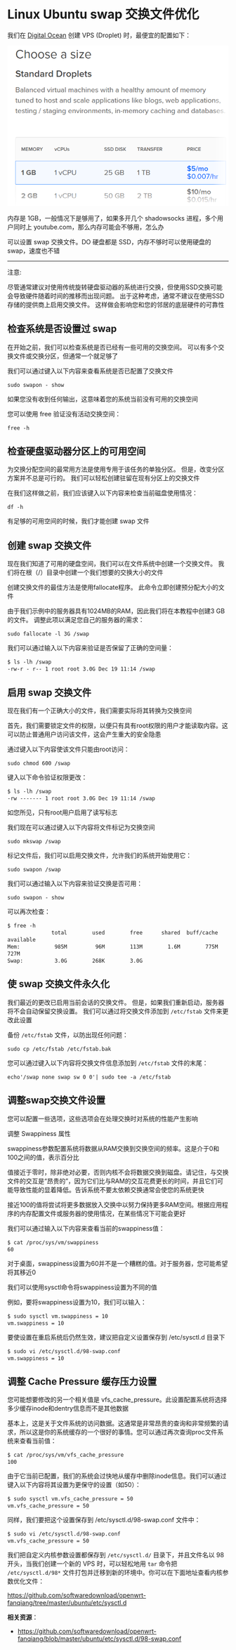 Linux Ubuntu swap 交换文件优化
===================

我们在 [Digital Ocean](https://m.do.co/c/89497bd485e0) 创建 VPS (Droplet) 时，最便宜的配置如下：

![Digital Ocean VPS 选择系统配置](images/3.9.choose-a-size.png)

内存是 1GB，一般情况下是够用了，如果多开几个 shadowsocks 进程，多个用户同时上 youtube.com，那么内存可能会不够用，怎么办

可以设置 swap 交换文件。DO 硬盘都是 SSD，内存不够时可以使用硬盘的swap，速度也不错

---

注意:

尽管通常建议对使用传统旋转硬盘驱动器的系统进行交换，但使用SSD交换可能会导致硬件随着时间的推移而出现问题。 出于这种考虑，通常不建议在使用SSD存储的提供商上启用交换文件。 这样做会影响您和您的邻居的底层硬件的可靠性

检查系统是否设置过 swap
-----------

在开始之前，我们可以检查系统是否已经有一些可用的交换空间。 可以有多个交换文件或交换分区，但通常一个就足够了

我们可以通过键入以下内容来查看系统是否已配置了交换文件

    sudo swapon - show

如果您没有收到任何输出，这意味着您的系统当前没有可用的交换空间

您可以使用 free 验证没有活动交换空间：

    free -h

检查硬盘驱动器分区上的可用空间
--------------

为交换分配空间的最常用方法是使用专用于该任务的单独分区。 但是，改变分区方案并不总是可行的。 我们可以轻松创建驻留在现有分区上的交换文件

在我们这样做之前，我们应该键入以下内容来检查当前磁盘使用情况：

    df -h

有足够的可用空间的时候，我们才能创建 swap 文件

创建 swap 交换文件
----------

现在我们知道了可用的硬盘空间，我们可以在文件系统中创建一个交换文件。 我们将在根（/）目录中创建一个我们想要的交换大小的文件

创建交换文件的最佳方法是使用fallocate程序。 此命令立即创建预分配大小的文件

由于我们示例中的服务器具有1024MB的RAM，因此我们将在本教程中创建3 GB的文件。 调整此项以满足您自己的服务器的需求：

    sudo fallocate -l 3G /swap

我们可以通过输入以下内容来验证是否保留了正确的空间量：

    $ ls -lh /swap
    -rw-r - r-- 1 root root 3.0G Dec 19 11:14 /swap

启用 swap 交换文件
---------

现在我们有一个正确大小的文件，我们需要实际将其转换为交换空间

首先，我们需要锁定文件的权限，以便只有具有root权限的用户才能读取内容。这可以防止普通用户访问该文件，这会产生重大的安全隐患

通过键入以下内容使该文件只能由root访问：

    sudo chmod 600 /swap

键入以下命令验证权限更改：

    $ ls -lh /swap
    -rw ------- 1 root root 3.0G Dec 19 11:14 /swap

如您所见，只有root用户启用了读写标志

我们现在可以通过键入以下内容将文件标记为交换空间

    sudo mkswap /swap

标记文件后，我们可以启用交换文件，允许我们的系统开始使用它：

    sudo swapon /swap

我们可以通过输入以下内容来验证交换是否可用：

    sudo swapon - show

可以再次检查：

    $ free -h
                  total        used        free      shared  buff/cache   available
    Mem:           985M         96M        113M        1.6M        775M        727M
    Swap:          3.0G        268K        3.0G

使 swap 交换文件永久化
-----------------

我们最近的更改已启用当前会话的交换文件。 但是，如果我们重新启动，服务器将不会自动保留交换设置。 我们可以通过将交换文件添加到 `/etc/fstab` 文件来更改此设置

备份 `/etc/fstab` 文件，以防出现任何问题：

    sudo cp /etc/fstab /etc/fstab.bak

您可以通过键入以下内容将交换文件信息添加到 `/etc/fstab` 文件的末尾：

    echo'/swap none swap sw 0 0'| sudo tee -a /etc/fstab

调整swap交换文件设置
---------

您可以配置一些选项，这些选项会在处理交换时对系统的性能产生影响

调整 Swappiness 属性

swappiness参数配置系统将数据从RAM交换到交换空间的频率。这是介于0和100之间的值，表示百分比

值接近于零时，除非绝对必要，否则内核不会将数据交换到磁盘。请记住，与交换文件的交互是“昂贵的”，因为它们比与RAM的交互花费更长的时间，并且它们可能导致性能的显着降低。告诉系统不要太依赖交换通常会使您的系统更快

接近100的值将尝试将更多数据放入交换中以努力保持更多RAM空间。根据应用程序的内存配置文件或服务器的使用情况，在某些情况下可能会更好

我们可以通过输入以下内容来查看当前的swappiness值：

    $ cat /proc/sys/vm/swappiness
    60

对于桌面，swappiness设置为60并不是一个糟糕的值。对于服务器，您可能希望将其移近0

我们可以使用sysctl命令将swappiness设置为不同的值

例如，要将swappiness设置为10，我们可以输入：

    $ sudo sysctl vm.swappiness = 10
    vm.swappiness = 10

要使设置在重启系统后仍然生效，建议把自定义设置保存到 /etc/sysctl.d 目录下

    $ sudo vi /etc/sysctl.d/98-swap.conf
    vm.swappiness = 10

调整 Cache Pressure 缓存压力设置
-------

您可能想要修改的另一个相关值是 vfs_cache_pressure。此设置配置系统将选择多少缓存inode和dentry信息而不是其他数据

基本上，这是关于文件系统的访问数据。这通常是非常昂贵的查询和非常频繁的请求，所以这是你的系统缓存的一个很好的事情。您可以通过再次查询proc文件系统来查看当前值：

    $ cat /proc/sys/vm/vfs_cache_pressure
    100

由于它当前已配置，我们的系统会过快地从缓存中删除inode信息。我们可以通过键入以下内容将其设置为更保守的设置（如50）：

    $ sudo sysctl vm.vfs_cache_pressure = 50
    vm.vfs_cache_pressure = 50

同样，我们要把这个设置保存到 /etc/sysctl.d/98-swap.conf 文件中：

    $ sudo vi /etc/sysctl.d/98-swap.conf
    vm.vfs_cache_pressure = 50

我们把自定义内核参数设置都保存到 `/etc/sysctl.d/` 目录下，并且文件名以 98 开头，当我们创建一个新的 VPS 时，可以轻松地用 `tar` 命令把 `/etc/sysctl.d/98*` 文件打包并迁移到新的环境中。你可以在下面地址查看内核参数优化文件：

https://github.com/softwaredownload/openwrt-fanqiang/tree/master/ubuntu/etc/sysctl.d

**相关资源**：

- https://github.com/softwaredownload/openwrt-fanqiang/blob/master/ubuntu/etc/sysctl.d/98-swap.conf